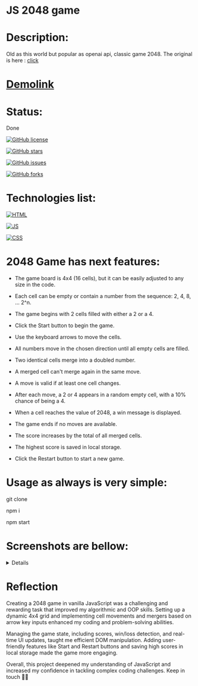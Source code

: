 # JS 2048 game

# Description:

Old as this world but popular as openai api, classic game 2048. The original is here : [click](https://play2048.co/)

# [Demolink](https://haduigon.github.io/js-2048-game/#/)

# Status:

Done

[![GitHub license](https://img.shields.io/github/license/haduigon/js-2048-game)](https://github.com/haduigon/js-2048-game/blob/master/LICENSE)

[![GitHub stars](https://img.shields.io/github/stars/haduigon/js-2048-game)](https://github.com/haduigon/js-2048-game/stargazers)

[![GitHub issues](https://img.shields.io/github/issues/haduigon/js-2048-game)](https://github.com/haduigon/js-2048-game/issues)

[![GitHub forks](https://img.shields.io/github/forks/haduigon/js-2048-game)](https://github.com/haduigon/js-2048-game/network)

# Technologies list:

[![HTML](https://img.shields.io/badge/HTML-green)](https://developer.mozilla.org/en-US/docs/Web/HTML)

[![JS](https://img.shields.io/badge/Javascript-green)](https://developer.mozilla.org/en-US/docs/Web/JavaScript)

[![CSS](https://img.shields.io/badge/CSS-blue)](https://developer.mozilla.org/en-US/docs/Web/CSS)

# 2048 Game has next features:

- The game board is 4x4 (16 cells), but it can be easily adjusted to any size in the code.

- Each cell can be empty or contain a number from the sequence: 2, 4, 8, ... 2^n.

- The game begins with 2 cells filled with either a 2 or a 4.

- Click the Start button to begin the game.

- Use the keyboard arrows to move the cells.

- All numbers move in the chosen direction until all empty cells are filled.

- Two identical cells merge into a doubled number.

- A merged cell can't merge again in the same move.

- A move is valid if at least one cell changes.

- After each move, a 2 or 4 appears in a random empty cell, with a 10% chance of being a 4.

- When a cell reaches the value of 2048, a win message is displayed.

- The game ends if no moves are available.

- The score increases by the total of all merged cells.

- The highest score is saved in local storage.

- Click the Restart button to start a new game.

# Usage as always is very simple:

git clone

npm i

npm start

# Screenshots are bellow:

<details>
  <img width="1792" alt="Screenshot 2024-06-06 at 17 56 04" src="https://github.com/haduigon/js_2048_game/assets/20277989/fe3a8619-98ac-42eb-b2a7-7fbb49160aa6">
</details>

# Reflection

Creating a 2048 game in vanilla JavaScript was a challenging and rewarding task that improved my algorithmic and OOP skills. Setting up a dynamic 4x4 grid and implementing cell movements and mergers based on arrow key inputs enhanced my coding and problem-solving abilities.

Managing the game state, including scores, win/loss detection, and real-time UI updates, taught me efficient DOM manipulation. Adding user-friendly features like Start and Restart buttons and saving high scores in local storage made the game more engaging.

Overall, this project deepened my understanding of JavaScript and increased my confidence in tackling complex coding challenges. Keep in touch 👨‍🦲
